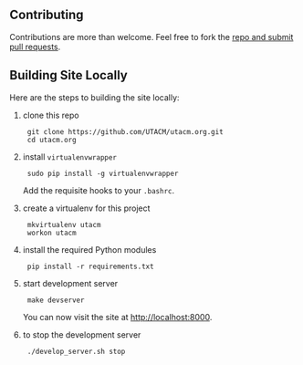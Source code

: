 ## Contributing

Contributions are more than welcome. Feel free to fork the [repo and submit pull
requests](https://help.github.com/articles/using-pull-requests).

## Building Site Locally

Here are the steps to building the site locally:

1. clone this repo

        git clone https://github.com/UTACM/utacm.org.git
        cd utacm.org

2. install `virtualenvwrapper`

        sudo pip install -g virtualenvwrapper

    Add the requisite hooks to your `.bashrc`.

3. create a virtualenv for this project

        mkvirtualenv utacm
        workon utacm

4. install the required Python modules

        pip install -r requirements.txt

5. start development server

        make devserver

    You can now visit the site at [http://localhost:8000](http://localhost:8000).

6. to stop the development server

        ./develop_server.sh stop
